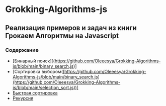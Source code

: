 # Grokking-Algorithms-js

## Реализация примеров и задач из книги Грокаем Алгоритмы на Javascript

### Содержание
- [Бинарный поиск][(https://github.com/Oleeesya/Grokking-Algorithms-js/blob/main/binary_search.js)]
- [Сортировка выбором([https://github.com/Oleeesya/Grokking-Algorithms-js/blob/main/binary_search.js](https://github.com/Oleeesya/Grokking-Algorithms-js/blob/main/selection_sort.js))]
- [Быстрая сортировка]([https://github.com/Oleeesya/Grokking-Algorithms-js/blob/main/binary_search.js](https://github.com/Oleeesya/Grokking-Algorithms-js/blob/main/quick_sort.js))
- [Рекурсия]([https://github.com/Oleeesya/Grokking-Algorithms-js/blob/main/binary_search.js](https://github.com/Oleeesya/Grokking-Algorithms-js/tree/main/recursion))
